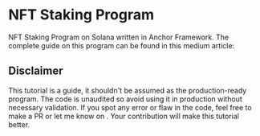 # NFT Staking Program
NFT Staking Program on Solana written in Anchor Framework.
The complete guide on this program can be found in this medium article:


## Disclaimer
This tutorial is a guide, it shouldn't be assumed as the production-ready program. The code is unaudited so avoid using it in production without necessary validation. If you spot any error or flaw in the code, feel free to make a PR or let me know on . Your contribution will make this tutorial better.




